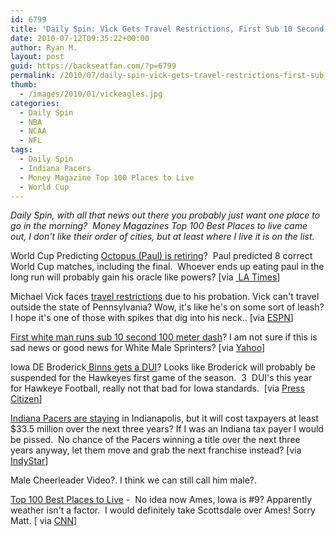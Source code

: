 ```yaml
---
id: 6799
title: 'Daily Spin: Vick Gets Travel Restrictions, First Sub 10 Second  100 M Dash by White Male, Top 100 Best Places to Live'
date: 2010-07-12T09:35:22+00:00
author: Ryan M.
layout: post
guid: https://backseatfan.com/?p=6799
permalink: /2010/07/daily-spin-vick-gets-travel-restrictions-first-sub-10-second-100-m-dash-by-white-male-top-100-best-places-to-live/
thumb:
  - /images/2010/01/vickeagles.jpg
categories:
  - Daily Spin
  - NBA
  - NCAA
  - NFL
tags:
  - Daily Spin
  - Indiana Pacers
  - Money Magazine Top 100 Places to Live
  - World Cup
---
```


<div class="entry">
  <p>
    <em>Daily Spin, with all that news out there you probably just want one place to go in the morning?  Money Magazines Top 100 Best Places to live came out, I don't like their order of cities, but at least where I live it is on the list.</em>
  </p>

  <p>
    World Cup Predicting <a href="https://latimesblogs.latimes.com/sports_blog/2010/07/world-cup-paul-the-octupus-is-hanging-up-his-touting-tentacles.html">Octopus (Paul) is retiring</a>?  Paul predicted 8 correct World Cup matches, including the final.  Whoever ends up eating paul in the long run will probably gain his oracle like powers? [via <a href="https://latimesblogs.latimes.com/sports_blog/2010/07/world-cup-paul-the-octupus-is-hanging-up-his-touting-tentacles.html"> LA Times</a>]
  </p>

  <p>
    Michael Vick faces <a href="https://sports.espn.go.com/nfl/news/story?id=5370940&campaign=rss&source=ESPNHeadlines">travel restrictions</a> due to his probation. Vick can't travel outside the state of Pennsylvania? Wow, it's like he's on some sort of leash? I hope it's one of those with spikes that dig into his neck.. [via <a href="https://sports.espn.go.com/nfl/news/story?id=5370940&campaign=rss&source=ESPNHeadlines">ESPN</a>]
  </p>

  <p>
    <a href="https://news.yahoo.com/s/nm/20100709/sp_nm/us_athletics_lemaitre_1">First white man runs sub 10 second 100 meter dash</a>? I am not sure if this is sad news or good news for White Male Sprinters? [via <a href="https://news.yahoo.com/s/nm/20100709/sp_nm/us_athletics_lemaitre_1">Yahoo</a>]
  </p>

  <p>
    Iowa DE Broderick<a href="https://www.press-citizen.com/article/20100709/HAWKS0104/100709001/Iowa-defensive-end-Broderick-Binns-charged-with-OWI"> Binns gets a DUI</a>? Looks like Broderick will probably be suspended for the Hawkeyes first game of the season.  3  DUI's this year for Hawkeye Football, really not that bad for Iowa standards.  [via <a href="https://www.press-citizen.com/article/20100709/HAWKS0104/100709001/Iowa-defensive-end-Broderick-Binns-charged-with-OWI">Press Citizen</a>]
  </p>

  <p>
    <a href="https://www.indystar.com/article/20100712/SPORTS04/7120329/1004/SPORTS/Pacers-getting-33.5-million-to-stay">Indiana Pacers are staying</a> in Indianapolis, but it will cost taxpayers at least $33.5 million over the next three years? If I was an Indiana tax payer I would be pissed.  No chance of the Pacers winning a title over the next three years anyway, let them move and grab the next franchise instead? [via <a href="https://www.indystar.com/article/20100712/SPORTS04/7120329/1004/SPORTS/Pacers-getting-33.5-million-to-stay">IndyStar</a>]
  </p>

  <p>
    Male Cheerleader Video?. I think we can still call him male?.<br />
  </p>

  <p>
    <a href="https://money.cnn.com/magazines/moneymag/bplive/2010/top100/">Top 100 Best Places to Live</a> -  No idea now Ames, Iowa is #9? Apparently weather isn't a factor.  I would definitely take Scottsdale over Ames! Sorry Matt. [ via <a href="https://money.cnn.com/magazines/moneymag/bplive/2010/top100/">CNN</a>]
  </p>
</div>
